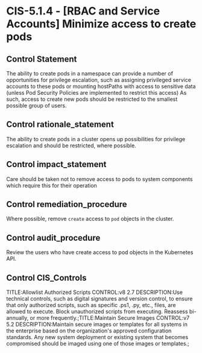 # CIS-5.1.4 - \[RBAC and Service Accounts\] Minimize access to create pods

## Control Statement

The ability to create pods in a namespace can provide a number of opportunities for privilege escalation, such as assigning privileged service accounts to these pods or mounting hostPaths with access to sensitive data (unless Pod Security Policies are implemented to restrict this access)    As such, access to create new pods should be restricted to the smallest possible group of users.

## Control rationale_statement

The ability to create pods in a cluster opens up possibilities for privilege escalation and should be restricted, where possible.

## Control impact_statement

Care should be taken not to remove access to pods to system components which require this for their operation

## Control remediation_procedure

Where possible, remove `create` access to `pod` objects in the cluster.

## Control audit_procedure

Review the users who have create access to pod objects in the Kubernetes API.

## Control CIS_Controls

TITLE:Allowlist Authorized Scripts CONTROL:v8 2.7 DESCRIPTION:Use technical controls, such as digital signatures and version control, to ensure that only authorized scripts, such as specific .ps1, .py, etc., files, are allowed to execute. Block unauthorized scripts from executing. Reassess bi-annually, or more frequently.;TITLE:Maintain Secure Images CONTROL:v7 5.2 DESCRIPTION:Maintain secure images or templates for all systems in the enterprise based on the organization's approved configuration standards. Any new system deployment or existing system that becomes compromised should be imaged using one of those images or templates.;
